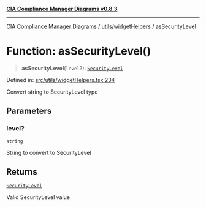 [**CIA Compliance Manager Diagrams v0.8.3**](../../../README.md)

***

[CIA Compliance Manager Diagrams](../../../modules.md) / [utils/widgetHelpers](../README.md) / asSecurityLevel

# Function: asSecurityLevel()

> **asSecurityLevel**(`level`?): [`SecurityLevel`](../../../types/cia/type-aliases/SecurityLevel.md)

Defined in: [src/utils/widgetHelpers.tsx:234](https://github.com/Hack23/cia-compliance-manager/blob/368d5a1330a94df78d48c65d28962bd0f7cab363/src/utils/widgetHelpers.tsx#L234)

Convert string to SecurityLevel type

## Parameters

### level?

`string`

String to convert to SecurityLevel

## Returns

[`SecurityLevel`](../../../types/cia/type-aliases/SecurityLevel.md)

Valid SecurityLevel value
